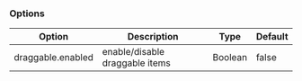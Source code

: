 ### Options

Option | Description | Type | Default
------------ | ------------- | ------------- | -------------
draggable.enabled | enable/disable draggable items | Boolean | false
